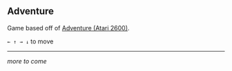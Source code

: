 ## Adventure

Game based off of [Adventure (Atari 2600)](https://en.wikipedia.org/wiki/Adventure_(Atari_2600)).

`← ↑ → ↓` to move

---
*more to come*